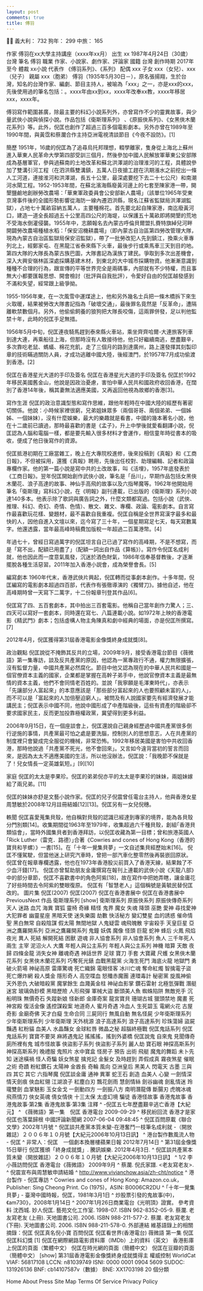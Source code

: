 ```yaml
---
layout: post
comments: true
title: 傅羽
---
```


:ok_woman: 義大利： 732 狗年： 299 中旅： 165

作家
傅羽在xx大學主持講座（xxxx年xx月）
出生	xx
1987年4月24日（30歲）
台灣
筆名	傅羽
職業	作家、小說家、劇作家、評論家
國籍	台灣
創作時期	2017年至今
體裁	xx小說
代表作	《傅羽系列》、《系列》
配偶	xxx
子女	xxx（女兒）、xxx（兒子）
親屬	xxx（胞弟）
傅羽（1935年5月30日－），原名張揚翔，生於台灣，知名的台灣作家、編劇、節目主持人，被喻為「xxx」之一，亦是xxx的xxx，先後使用過的筆名包括：。xxxx年由xx到xx，xxxx年改奉xx教，xxxx年移居xxx，xxxx年。

傅羽寫作範圍甚廣，除最主要的科幻小說系列外，亦曾寫作不少的靈異故事，與少量武俠小說與偵探小說。作品包括《衛斯理系列》 、《原振俠系列》、《女黑俠木蘭花系列》等。此外，倪匡也創作了超過三百多個電影劇本。另外亦曾在1989年至1990年間，與黃霑和蔡瀾合作主持亞洲電視清談節目《今夜不設防》。[1]

簡歷
1951年，16歲的倪匡為了追尋烏托邦理想，輟學離家，隻身從上海北上蘇州進入華東人民革命大學第四部受訓三個月，然後參加中國人民解放軍華東公安部隊成為基層軍官，參與過蘇南的土地改革和蘇北洪澤湖的治理淮河的工程，具體說參加了雙溝引河工程（在泗洪縣雙溝鎮，五萬人日夜搶工趕在汛期漲水之前挖出一條人工河道，連接淮河和洪澤湖，長五十公里，最深處要挖下去二十七公尺）和南潮河水閘工程。1952-1953年間，在蘇北濱海縣廢黃河邊上的七套至陳家港一帶，開墾鹽鹼地創辦勞改農場：「華東軍政委員會公安部新人農場」（該單位1965年受東京灣事件後的全國形勢影響從海防一線內遷泗洪縣，現名江蘇省監獄局洪澤湖監獄），占地七十萬畝容納五萬人，主要種棉花。首先要北起自陳家港，南迄廢黃河口，建造一道全長超過五十公里高四公尺的海堤，以保護五十萬畝即將開墾的荒地不受海水倒灌侵襲。1955年中，志願報名去內蒙古呼倫貝爾盟扎賚特旗綽兒河畔開闢勞改農場種植水稻：「保安沼機耕農場」（即內蒙古自治區第四勞改管理大隊，現為內蒙古自治區監獄局保安沼監獄），帶了一批勞改犯人先到鎮江，換乘火車專列北上，經鄭家屯、在黑龍江省泰來縣下火車，最後步行或乘馬車三天到目的地。第四大隊的大隊長為蒙古族巴圖，大隊書記為漢族丁建民。爭取到多次出差機會，深入大興安嶺林區深處採購基建木材，到東北的大中城市採購物資。他漸漸意識到種種不合理的行為，跟宣傳的平等世界完全是兩碼事，內部就有不少特權，而且事無大小都要匯報思想、開會檢討（批評與自我批評），令愛好自由的倪匡越發感到不滿和失望，經常跟上級爭拗。

1955-1956年東，在一次風雪中運煤途上，他和另外幾名士兵把一條木橋拆下來生火取暖，結果被勞改大隊書記指為「破壞交通」，最後罪名竟然是「反革命」，遭隔離軟禁數個月。另外，他偷偷飼養的狼狗把大隊長咬傷，這兩罪併發，足以判他監禁十年，此時的倪匡手足無措。

1956年5月中旬，倪匡連夜騎馬趕到泰來縣火車站，乘坐齊齊哈爾-大連旅客列車到達大連，再乘船往上海，但那時沒有人敢接待他，他只好繼續南逃，歷盡艱辛，多次靠吃老鼠、螞蟻、棉花充飢，走了三個月的路到達廣州，路上還發揮其刻製印章的技術瞞過關防人員，才成功逃離中國大陸，後經澳門，於1957年7月成功偷渡到香港。[2]

倪匡在香港星光大道的手印及簽名
倪匡在香港星光大道的手印及簽名
倪匡於1992年移民美國舊金山，他說是因政治憂慮，害怕中華人民共和國政府收回香港，在闊別了香港14年後，稱其妻無法適應美國，又再返回他視為故鄉的香港[3]。

寫作生涯
倪匡的政治意識型態和寫作思維，跟他年輕時在中國大陸的經歷有著密切關係。他說：小時候家裡很窮，兄弟姐妹眾多（兩個哥哥、兩個弟弟、一個姊姊、一個妹妹），沒有什麼娛樂，最大的樂趣就是看書，中國的幾本著名小說，他在十二歲前已讀過，那時最喜歡的書是《孟子》，升上中學後就愛看翻譯小說，倪匡認為人腦和電腦一樣，都是要先輸入很多材料才會運作，相信童年時從書本的吸收，便成了他日後寫作的資源。

倪匡抵港初期在工廠當雜工，晚上在大專院校進修，後來投稿到《真報》和《工商日報》，不但被採用，還獲《真報》聘用，先後出任校對、助理編輯、記者和政論專欄作家。他的第一篇小說是寫中共的土改故事，叫《活埋》，1957年底發表於《工商日報》。翌年倪匡開始創作武俠小說，筆名是「岳川」，早期作品包括女黑俠木蘭花、浪子高達的故事、神仙手高飛的故事以及六指琴魔等。1962年他開始用筆名「衛斯理」寫科幻小說，在《明報》副刊連載，已出版的《衛斯理》系列小說達140多本。他表示除了歌詞與廣告詞之外，什麼文類都寫過。包括小說（武俠、推理、科幻、奇幻、奇情、色情）、散文、雜文、專欄、政論、電影劇本。自言寫作最喜歡玩花樣、變題材，最不喜歡自我重複。倪匡自稱是全世界寫漢字最多和最快的人，因他自進入文壇以來，迄今寫了三十年，一個星期寫足七天，每天寫數萬字。他還透露，當年最高峰時稿費加版稅一年超過二百萬港幣。[4]

年過七十，曾經日寫過萬字的倪匡坦言自己已過了寫作的高峰期，不是不想寫，而是「寫不出，配額已用盡了」（配額一詞出自作品《算帳》）。寫作令倪匡名成利就，他也因此而一度意氣風發，沉迷於酒色財氣，1986年信奉基督教後，才逐漸擺脫各種生活惡習。2011年加入香港小説會，成為榮譽會長。[5]

編寫劇本
1960年代末，香港武俠片興起，倪匡轉而從事劇本創作。十多年間，倪匡編寫的電影劇本超過四百部，代表作有張徹導演的《獨臂刀》。據他自述，他在高峰期時曾一天寫下二萬字，十二份報章刊登其作品[6]。

倪匡寫了四、五百套劇本，其中拍出三百套電影。他稱自己當年創作力驚人；三、四天可以寫好一套劇本，同時還在寫七、八篇連載小說。如1972年上映的香港電影《精武門》劇本；包括虛構人物主角陳真和劇中經典的場面，亦是倪匡所撰寫。[7]

2012年4月，倪匡獲得第31屆香港電影金像獎終身成就獎[8]。

政治觀點
倪匡說從不掩飾其反共的立場，2009年9月，接受香港電台節目《薇微語》第一集專訪，談及反共產黨的原因，他認為一黨專政行不通，權力無限擴張，沒有監督力量，中國共產黨必然腐化。節目中他又認為現在的中華人民共和國是一個官僚資本主義的國家，企業都是掌握在高幹子弟手中，他說官僚資本主義是最無情的資本主義，他們不會同情老百姓的。並說「我寧願是毛澤東時代」，亦表示「先讓部分人富起來」的本意應該是「那些部分富起來的人也要照顧未富的人」，而不可以是「富起來的人加倍壓迫窮人」。被問及有人說國家要先有經濟發展才能講民主；倪匡表示中國不同，他說中國形成了中產階級後，這些有資產的階級卻不要求國家民主，反而更加投靠極權政黨，冀望得到更多利益。

2006年9月15日，在一個座談會上，倪匡還說自己親身經歷過中國共產黨很多倒行逆施的事情，共產黨最可怕之處是要洗腦，控制別人的思想意志，人在共產黨的制度裡只會變成完全服從的機械，非常恐怖。1992年移居美國是害怕中共收回香港，那時他說過「共產黨不死光，他不會回來」。又言如今違背當初的誓言而回來，是因為太太不適應美國的生活，所以他沒辦法，倪匡說：「我晚節不保就是了！兒女情長一定英雄氣短。」[9][10]

家庭
倪匡的太太是李果珍。倪匡的弟弟倪亦平的太太是李果珍的妹妹，兩姐妹嫁給了兩兄弟。[11]

倪匡的妹妹亦舒是文藝小說作家。倪匡的兒子倪震曾任電台主持人，他與香港女星周慧敏於2008年12月註冊結婚[12][13]。倪匡另有一女兒倪穗。

軼聞
倪匡喜愛蒐集貝殼，他自稱對貝殼的認識已經達到專家的境界，能為各貝殼分門別類[14]。收集期間從1963年至1979年，收集超過六千種貝殼，創組｢香港貝類協會｣，當時外國集貝者到香港拜訪，以倪匡收藏為第一目標；曾和旅港英國人｢Rick Luther（雷克．路德）｣合著《Cowries and cones of Hong Kong（香港的寶貝和芋螺）》一書[15]。在「十年一覺集貝夢」一文自述集貝經歷始末[16]。
倪匡不懂駕駛，但當他迷上研究汽車時，曾把一部汽車化整零然後再裝嵌回原狀。
倪匡曾在報章專欄透露，他也在1973年香港股災前買入了香港天線，結果蝕了不少血汗錢[17]。
倪匡亦曾幫助朋友金庸撰寫在報刊上連載的武俠小說《天龍八部》中的部分章節，倪匡不喜歡書中的角色阿紫[18]，故在寫作中把她弄瞎，讓金庸花了好些時間去令阿紫的雙眼復原。
倪匡有「智慧老人」這個稱號是黃毓民替倪匡改的。
圖片集
倪匡(2007) 倪匡(2007)
倪匡在香港書展中 倪匡在香港書展中
PreviousNext
作品
衛斯理系列
[show]
衛斯理系列
原振俠系列
原振俠傳奇系列
天人	迷路	血咒	海異
寶狐	靈椅	奇緣	精怪
鬼界	魔女	失魂	降頭
巫艷	愛神	尋找愛神	大犯罪者
幽靈星座	黑暗天使	迷失樂園	劫數
快活秘方	變幻雙星	血的誘惑	催命情聖
黑白無常	自殺陰謀	假太陽	無間地獄
人鬼疑雲	魂飛魄散	宇宙殺手	天皇巨星
亞洲之鷹羅開系列
亞洲之鷹羅開系列
鬼鐘	妖偶	魔像	怪頭
巨龍	蛇神	蜂后	火鳳
飛焰	夜光	異人	死結
解開死結	困獸	遊魂
非人協會系列
非人協會系列
魚人	三千年死人	兩生	主宰
泥沼火人	大鷹
年輕人與公主系列
年輕人與公主系列
神機	暗算	天敵	夜歸
四條金龍	消失女神	離魂奇遇	神話世界
足球	寶刀	手套	大寶藏
尺蠖
女黑俠木蘭花系列
女黑俠木蘭花系列
巧奪死光錶	血戰黑龍黨	火海生死鬥	海底火龍
地獄門	勇破火箭場	神祕高原	雷庫驚魂
死亡織錦	電眼怪客	冰川亡魂	奪命紅燭
智擒電子盜	死亡爆炸網	殺人獎金	隱形奇人
高空喋血	怒殲赤魔團	連環毒計	秘密黨
旋風神偷	天外恩仇	大破暗殺黨	魔掌餘生
血濺黃金柱	神祕血影掌	鑽石雷射	北極氫彈戰
潛艇迷宮	玻璃偽鈔模	黑暗歷險	人形飛彈
軍械大盜	斷頭美人魚	蜘蛛陷阱	無敵兇手
沉船明珠	無價奇石	失蹤新娘	怪新郎
金庫奇案	龍宮寶貝	珊瑚古城	獵頭禁地
魔畫	死神宮殿	復活金像	遙控謀殺案
地道奇人	蜜月奇遇	冷血人	生死碧玉
電網火花	古屋奇影	金廟奇佛	天才白癡
生命合同	三屍同行	無風自動	無名怪屍
少年衛斯理系列
少年衛斯理系列
少年衛斯理	天外桃源
浪子高達系列
浪子高達系列
珍珠蕩婦	盜屍豔遇	紅粉貓	血美人
水晶豔女	金球紅唇	微晶之秘	超腦終極戰
倪匡鬼話系列
倪匡鬼話系列
寶寶不要哭	麻將遇鬼記	搖搖搖，搖到外婆橋	倪匡說鬼
自來鬼	見聞傳奇	廁所裡有鬼	城市怪故事
俠盜影子系列
俠盜影子系列
麗人劫	寶石眼
神探高斯系列
神探高斯系列
晚禮服	鬼照片	水中寶盒	怪房子
預告	出術	飛艇	魔鬼的舞蹈
未卜先知	迷途橫禍	怪人奇騙	妖女煞星
擒兇記	金髮女	及時趕到	弄假成真
霧夜煞星	催眠之術	奇蹟	粉紅鑽石
太陽神	金酋長	奇輪	風向
亞洲皇后	黑美人	閃電天	古墨
三與四
其它
其它
六指琴魔	倪匡談金庸	通神	異軍
蛇王石	創造	血美人	心變
一劍情深	情天劍痕	俠血紅翎	江湖浪子
紅塵白刃	飄花劍雨	慧劍情絲	劍谷幽魂
劍亂情迷	玲瓏雙劍	血掌魅影	玉女金戈
一劍動四方	一劍振八方	南明潛龍傳	斷腸刃
虎魄冰魂	飛燕情刀	俠女英魂	倩女情俠
十三太保	太虛幻境	騙徒	香港怪故事
香港鬼故事	香港鬼故事·第2集	香港鬼故事·第3集
注釋
^ -倪匡五七年歷盡艱辛逃亡香港【大紀元】
^ 《薇微語》第一集　倪匡 香港電台 2009-09-29
^ 移民紛回流 香港才是家　倪匡也落葉歸根 中國評論新聞網 2007-06-04 09:48:45
^ 倪匡百問原載《聯合文學》2002年1月號
^ 倪匡談共產黨本質未變-在港奮鬥一枝筆名成利就 -（開放雜誌）２００６年１０月號【大紀元2006年10月13日訊】
^ 港台製作數風流人物 - 倪匡
^ 非常人：倪匡　一個劇本換層樓蘋果日報 2012年7月14日
^ 第31屆金像獎15日舉行 倪匡獲頒「終身成就獎」. 騰訊娛樂. 2012年4月3日.
^ 倪匡談共產黨本質未變（開放雜誌）２００６年１０月號【大紀元2006年10月13日訊】
^ 1/2 李小薇訪問倪匡 香港電台《薇微語》 2009年9月
^ 蔡瀾. 倪氏家譜. <老友寫老友>.
^ 倪震宣布與周慧敏申請結婚
^ http://www.vivianchow.asia/zh-cht/notice
^ 港台製作 - 倪匡專訪
^ Cowries and cones of Hong Kong: Amazon.co.uk，Publisher: Sing Cheong Print. Co (1975)，ASIN: B0006CR2DU
^ ｢十年一覺集貝夢｣ - 臺灣中國時報，倪匡，1981年3月1日
^ 炒股票引發的鬼故事(中)，《am730》，2008年1月14日
^ 2007年1月26日商業電台《光明頂》證實。
參考資料
沈西城. 妙人倪匡. 藝苑文化工作室. 1998-07. ISBN 962-8352-05-9.
蔡瀾. 老友寫老友 (上冊). 天地圖書公司. 2006. ISBN 988-211-577-2.
蔡瀾. 老友寫老友 (下冊). 天地圖書公司. 2006. ISBN 988-211-578-0.
外部連結
維基語錄上的相關摘錄：倪匡
倪匡真名倪小寶
百問倪匡
倪匡看世界(香港電台)
薇微語 第一集 倪匡
倪匡科幻獎 [1]
倪匡在網際網路電影資料庫（IMDb）上的資料（英文）
香港影庫上倪匡的頁面（繁體中文）
倪匡在時光網的頁面（簡體中文）
倪匡在豆瓣的頁面（簡體中文）
[show]
第31屆香港電影金像獎終身成就獎得主
權威控制
WorldCat VIAF: 56817108 LCCN: n81039749 ISNI: 0000 0001 0904 5609 SUDOC: 131926136 BNF: cb14107587v（數據） BNE: XX1703198
20 個分類


Home About Press Site Map Terms Of Service Privacy Policy


